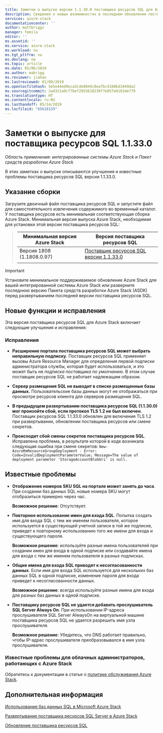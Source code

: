 ```yaml
---
title: Заметки о выпуске версии 1.1.30.0 поставщика ресурсов SQL для Azure Stack | Документация Майкрософт
description: Сведения о новых возможностях в последнем обновлении поставщика ресурсов SQL для Azure Stack, об известных проблемах и о том, где можно скачать обновление.
services: azure-stack
documentationcenter: ''
author: mattbriggs
manager: femila
editor: ''
ms.assetid: ''
ms.service: azure-stack
ms.workload: na
ms.tgt_pltfrm: na
ms.devlang: na
ms.topic: article
ms.date: 05/06/2019
ms.author: mabrigg
ms.reviewer: jiahan
ms.lastreviewed: 01/09/2019
ms.openlocfilehash: 5e5e44ed9eca3cde0844c0eafbc4188bd1449da2
ms.sourcegitcommit: 2a4321a9cf7bef2955610230f7e057e0163de779
ms.translationtype: HT
ms.contentlocale: ru-RU
ms.lasthandoff: 05/14/2019
ms.locfileid: "65618159"
---
```

# <a name="sql-resource-provider-11330-release-notes"></a>Заметки о выпуске для поставщика ресурсов SQL 1.1.33.0

*Область применения: интегрированные системы Azure Stack и Пакет средств разработки Azure Stack*

В этих заметках о выпуске описываются улучшения и известные проблемы поставщика ресурсов SQL версии 1.1.33.0.

## <a name="build-reference"></a>Указание сборки
Загрузите двоичный файл поставщика ресурсов SQL и запустите файл для самостоятельного извлечения содержимого во временный каталог. У поставщика ресурсов есть минимальная соответствующая сборка Azure Stack. Минимальная версия выпуска Azure Stack, необходимая для установки этой версии поставщика ресурсов SQL:

> |Минимальная версия Azure Stack|Версия поставщика ресурсов SQL|
> |-----|-----|
> |Версия 1808 (1.1808.0.97)|[Поставщик ресурсов SQL версии 1.1.33.0](https://aka.ms/azurestacksqlrp11330)|  
> |     |     |

> [!IMPORTANT]
> Установите минимальное поддерживаемое обновление Azure Stack для вашей интегрированной системы Azure Stack или разверните последнюю версию Пакета средств разработки Azure Stack (ASDK) перед развертыванием последней версии поставщика ресурсов SQL.

## <a name="new-features-and-fixes"></a>Новые функции и исправления
Эта версия поставщика ресурсов SQL для Azure Stack включает следующие улучшения и исправления:

### <a name="fixes"></a>Исправления
- **Расширение портала поставщика ресурсов SQL может выбрать неправильную подписку**. Поставщик ресурсов SQL применяет вызовы Azure Resource Manager для определения первой подписки администратора службы, которая будет использоваться, и это может быть не *подписка поставщика по умолчанию*. В этом случае поставщик ресурсов SQL не работает надлежащим образом. 

- **Сервер размещения SQL не выводит в списке размещенные базы данных.** Пользовательские базы данных могут не отображаться при просмотре ресурсов клиента для серверов размещения SQL.

- **В предыдущем развертывании поставщика ресурсов SQL (1.1.30.0) мог произойти сбой, если протокол TLS 1.2 не был включен**. Поставщик ресурсов SQL 1.1.33.0 обновлен для включения TLS 1.2 при развертывании, обновлении поставщика ресурсов или смене секретов. 

- **Происходит сбой смены секретов поставщика ресурсов SQL**. Исправлена проблема, в результате которой в коде возникала следующая ошибка при смене секретов: `New-AzureRmResourceGroupDeployment - Error: Code=InvalidDeploymentParameterValue; Message=The value of deployment parameter 'StorageAccountBlobUri' is null.`

## <a name="known-issues"></a>Известные проблемы 

- **Отображение номеров SKU SQL на портале может занять до часа**. При создании баз данных SQL новые номера SKU могут отобразиться примерно через час. 

    **Возможное решение**: Отсутствует.

- **Повторное использование имен для входа SQL**. Попытка создать имя для входа SQL с тем же именем пользователя, которое используется в существующей учетной записи в той же подписке, приведет к повторному использованию того же имени для входа и существующего пароля. 

    **Возможное решение**: используйте разные имена пользователей при создании имен для входа в одной подписке или создавайте имена для входа с тем же именем пользователя в разных подписках.

- **Общие имена для входа SQL приводят к несогласованности данных**. Если имя для входа SQL используется для нескольких баз данных SQL в одной подписке, изменение пароля для входа приведет к несогласованности данных.

    **Возможное решение**: всегда используйте разные имена для входа для разных баз данных в одной подписке.

- **Поставщику ресурсов SQL не удается добавить прослушиватель SQL Server Always On**. При использовании IP-адреса прослушивателя SQL Server AlwaysOn на виртуальной машине поставщика ресурсов SQL не удается разрешить имя узла прослушивателя.

    **Возможное решение**: Убедитесь, что DNS работает правильно, чтобы IP-адрес прослушивателя преобразовывался в имя узла прослушивателя.

### <a name="known-issues-for-cloud-admins-operating-azure-stack"></a>Известные проблемы для облачных администраторов, работающих с Azure Stack
Обратитесь к документации в статье о [политике обслуживания Azure Stack](azure-stack-servicing-policy.md).

## <a name="next-steps"></a>Дополнительная информация
[Использование баз данных SQL в Microsoft Azure Stack](azure-stack-sql-resource-provider.md)

[Развертывание поставщика ресурсов SQL Server в Azure Stack](azure-stack-sql-resource-provider-deploy.md#prerequisites)

[Обновление поставщика ресурсов SQL](azure-stack-sql-resource-provider-update.md) 